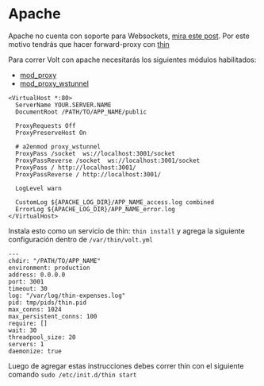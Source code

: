# Apache

Apache no cuenta con soporte para Websockets, [mira este post](https://github.com/phusion/passenger/issues/1202).
Por este motivo tendrás que hacer forward-proxy con [thin](http://code.macournoyer.com/thin/)

Para correr Volt con apache necesitarás los siguientes módulos habilitados:
- [mod_proxy](http://httpd.apache.org/docs/2.4/mod/mod_proxy.html)
- [mod_proxy_wstunnel](http://httpd.apache.org/docs/2.4/mod/mod_proxy_wstunnel.html)

```
<VirtualHost *:80>
  ServerName YOUR.SERVER.NAME
  DocumentRoot /PATH/TO/APP_NAME/public

  ProxyRequests Off
  ProxyPreserveHost On

  # a2enmod proxy_wstunnel
  ProxyPass /socket  ws://localhost:3001/socket
  ProxyPassReverse /socket  ws://localhost:3001/socket
  ProxyPass / http://localhost:3001/
  ProxyPassReverse / http://localhost:3001/

  LogLevel warn

  CustomLog ${APACHE_LOG_DIR}/APP_NAME_access.log combined
  ErrorLog ${APACHE_LOG_DIR}/APP_NAME_error.log
</VirtualHost>
```

Instala esto como un servicio de thin: `thin install` y agrega la siguiente configuración dentro de `/var/thin/volt.yml`

```
---
chdir: "/PATH/TO/APP_NAME"
environment: production
address: 0.0.0.0
port: 3001
timeout: 30
log: "/var/log/thin-expenses.log"
pid: tmp/pids/thin.pid
max_conns: 1024
max_persistent_conns: 100
require: []
wait: 30
threadpool_size: 20
servers: 1
daemonize: true
```

Luego de agregar estas instrucciones debes correr thin con el siguiente comando `sudo /etc/init.d/thin start`
